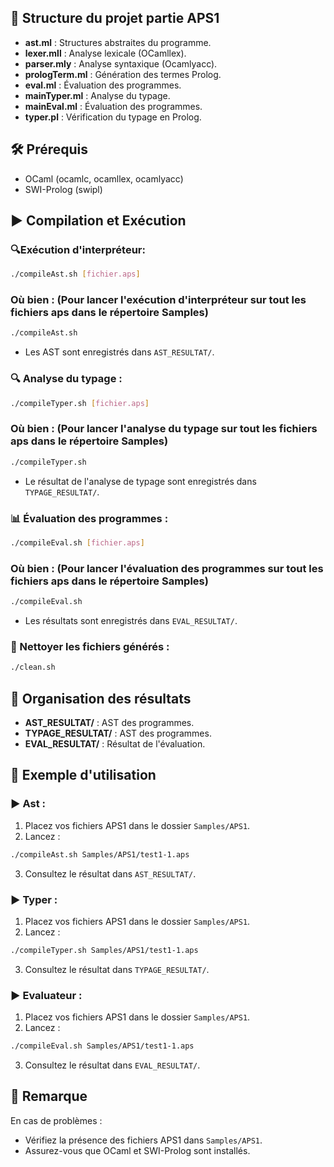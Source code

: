 ## 📁 Structure du projet partie APS1

- **ast.ml** : Structures abstraites du programme.
- **lexer.mll** : Analyse lexicale (OCamllex).
- **parser.mly** : Analyse syntaxique (Ocamlyacc).
- **prologTerm.ml** : Génération des termes Prolog.
- **eval.ml** : Évaluation des programmes.
- **mainTyper.ml** : Analyse du typage.
- **mainEval.ml** : Évaluation des programmes.
- **typer.pl** : Vérification du typage en Prolog.

## 🛠️ Prérequis

- OCaml (ocamlc, ocamllex, ocamlyacc)
- SWI-Prolog (swipl)

## ▶️ Compilation et Exécution

### 🔍Exécution d'interpréteur:

```bash
./compileAst.sh [fichier.aps]
```
### Où bien : (Pour lancer l'exécution d'interpréteur sur tout les fichiers aps dans le répertoire Samples)

```bash
./compileAst.sh
```
- Les AST sont enregistrés dans `AST_RESULTAT/`.

### 🔍 Analyse du typage :

```bash
./compileTyper.sh [fichier.aps]
```
### Où bien : (Pour lancer l'analyse du typage sur tout les fichiers aps dans le répertoire Samples)

```bash
./compileTyper.sh
```

- Le résultat de l'analyse de typage sont enregistrés dans `TYPAGE_RESULTAT/`.

### 📊 Évaluation des programmes :

```bash
./compileEval.sh [fichier.aps]
```
### Où bien : (Pour lancer l'évaluation des programmes sur tout les fichiers aps dans le répertoire Samples)

```bash
./compileEval.sh
```

- Les résultats sont enregistrés dans `EVAL_RESULTAT/`.

### 🧹 Nettoyer les fichiers générés :

```bash
./clean.sh
```

## 📂 Organisation des résultats

- **AST_RESULTAT/** : AST des programmes.
- **TYPAGE_RESULTAT/** : AST des programmes.
- **EVAL_RESULTAT/** : Résultat de l'évaluation.

## 📌 Exemple d'utilisation

### ▶️ Ast :

1. Placez vos fichiers APS1 dans le dossier `Samples/APS1`.
2. Lancez :

```bash
./compileAst.sh Samples/APS1/test1-1.aps
```

3. Consultez le résultat dans `AST_RESULTAT/`.

### ▶️ Typer :

1. Placez vos fichiers APS1 dans le dossier `Samples/APS1`.
2. Lancez :

```bash
./compileTyper.sh Samples/APS1/test1-1.aps
```

3. Consultez le résultat dans `TYPAGE_RESULTAT/`.

### ▶️ Evaluateur :

1. Placez vos fichiers APS1 dans le dossier `Samples/APS1`.
2. Lancez :

```bash
./compileEval.sh Samples/APS1/test1-1.aps
```

3. Consultez le résultat dans `EVAL_RESULTAT/`.
## 📣 Remarque

En cas de problèmes :

- Vérifiez la présence des fichiers APS1 dans `Samples/APS1`.
- Assurez-vous que OCaml et SWI-Prolog sont installés.
